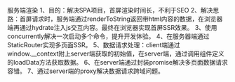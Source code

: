 服务端渲染
1、目的：解决SPA项目，首屏渲染时间长，不利于SEO
2、解决思路：首屏请求时，服务端通过renderToString返回带html内容的数据，在浏览器端再通过hydrate注入js交互内容。最终在浏览器实现首屏SSR效果。
3、使用concurrently解决一次启动多个命令，提升开发体验。
4、在服务器端通过StaticRouter实现多页面SSR。
5、数据请求处理：client端通过window.__context附上server端获取的初始值，在server端，通过调用组件定义的loadData方法获取数据。
6、在server端通过封装promise解决多页面数据请求容错。
7、通过server端的proxy解决数据请求跨域问题。

